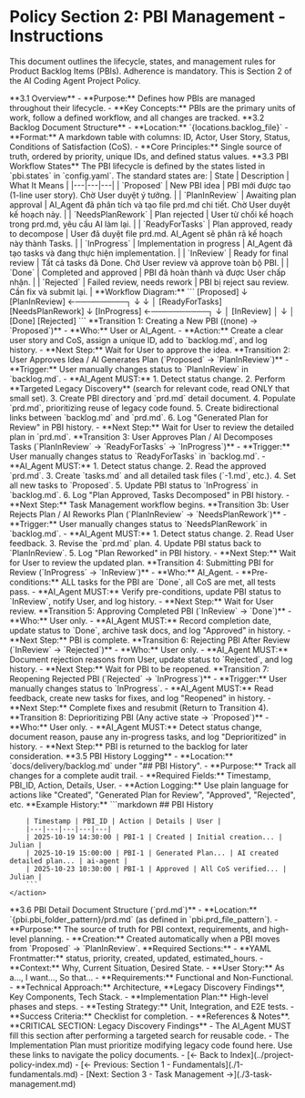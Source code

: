 # Policy Section 2: PBI Management - Instructions

<critical>This document outlines the lifecycle, states, and management rules for Product Backlog Items (PBIs). Adherence is mandatory.</critical>
<critical>This is Section 2 of the AI Coding Agent Project Policy.</critical>

<workflow>

<step n="1" goal="Understand PBI Overview and Backlog Structure">
    <action>
        **3.1 Overview**
        - **Purpose:** Defines how PBIs are managed throughout their lifecycle.
        - **Key Concepts:** PBIs are the primary units of work, follow a defined workflow, and all changes are tracked.
    </action>
    <action>
        **3.2 Backlog Document Structure**
        - **Location:** `{locations.backlog_file}`
        - **Format:** A markdown table with columns: ID, Actor, User Story, Status, Conditions of Satisfaction (CoS).
        - **Core Principles:** Single source of truth, ordered by priority, unique IDs, and defined status values.
    </action>
</step>

<step n="2" goal="Learn PBI Workflow States">
    <action>
        **3.3 PBI Workflow States**
        The PBI lifecycle is defined by the states listed in `pbi.states` in `config.yaml`. The standard states are:
        | State | Description | What It Means |
        |---|---|---|
        | `Proposed` | New PBI idea | PBI mới được tạo (1-line user story). Chờ User duyệt ý tưởng. |
        | `PlanInReview` | Awaiting plan approval | AI_Agent đã phân tích và tạo file prd.md chi tiết. Chờ User duyệt kế hoạch này. |
        | `NeedsPlanRework` | Plan rejected | User từ chối kế hoạch trong prd.md, yêu cầu AI làm lại. |
        | `ReadyForTasks` | Plan approved, ready to decompose | User đã duyệt file prd.md. AI_Agent sẽ phân rã kế hoạch này thành Tasks. |
        | `InProgress` | Implementation in progress | AI_Agent đã tạo tasks và đang thực hiện implementation. |
        | `InReview` | Ready for final review | Tất cả tasks đã Done. Chờ User review và approve toàn bộ PBI. |
        | `Done` | Completed and approved | PBI đã hoàn thành và được User chấp nhận. |
        | `Rejected` | Failed review, needs rework | PBI bị reject sau review. Cần fix và submit lại. |
    </action>
    <action>
        **Workflow Diagram:**
        ```
                 [Proposed]
                     ↓
              [PlanInReview] ←─────────┐
                 ↓       ↓             │
           [ReadyForTasks] [NeedsPlanRework]
                 ↓
            [InProgress] ←──────────┐
                 ↓                  │
             [InReview]             │
                 ↓                  │
              [Done]           [Rejected]
        ```
    </action>
</step>

<step n="3" goal="Execute PBI Transitions: Creation and Planning">
    <action>
        **Transition 1: Creating a New PBI ((none) → `Proposed`)**
        - **Who:** User or AI_Agent.
        - **Action:** Create a clear user story and CoS, assign a unique ID, add to `backlog.md`, and log history.
        - **Next Step:** Wait for User to approve the idea.
    </action>
    <action>
        **Transition 2: User Approves Idea / AI Generates Plan (`Proposed` → `PlanInReview`)**
        - **Trigger:** User manually changes status to `PlanInReview` in `backlog.md`.
        - **AI_Agent MUST:**
            1. Detect status change.
            2. Perform **Targeted Legacy Discovery** (search for relevant code, read ONLY that small set).
            3. Create PBI directory and `prd.md` detail document.
            4. Populate `prd.md`, prioritizing reuse of legacy code found.
            5. Create bidirectional links between `backlog.md` and `prd.md`.
            6. Log "Generated Plan for Review" in PBI history.
        - **Next Step:** Wait for User to review the detailed plan in `prd.md`.
    </action>
</step>

<step n="4" goal="Execute PBI Transitions: Task Decomposition and Rework">
    <action>
        **Transition 3: User Approves Plan / AI Decomposes Tasks (`PlanInReview` → `ReadyForTasks` → `InProgress`)**
        - **Trigger:** User manually changes status to `ReadyForTasks` in `backlog.md`.
        - **AI_Agent MUST:**
            1. Detect status change.
            2. Read the approved `prd.md`.
            3. Create `tasks.md` and all detailed task files (`<PBI-ID>-1.md`, etc.).
            4. Set all new tasks to `Proposed`.
            5. Update PBI status to `InProgress` in `backlog.md`.
            6. Log "Plan Approved, Tasks Decomposed" in PBI history.
        - **Next Step:** Task Management workflow begins.
    </action>
    <action>
        **Transition 3b: User Rejects Plan / AI Reworks Plan (`PlanInReview` → `NeedsPlanRework`)**
        - **Trigger:** User manually changes status to `NeedsPlanRework` in `backlog.md`.
        - **AI_Agent MUST:**
            1. Detect status change.
            2. Read User feedback.
            3. Revise the `prd.md` plan.
            4. Update PBI status back to `PlanInReview`.
            5. Log "Plan Reworked" in PBI history.
        - **Next Step:** Wait for User to review the updated plan.
    </action>
</step>

<step n="5" goal="Execute PBI Transitions: Submission and Approval">
    <action>
        **Transition 4: Submitting PBI for Review (`InProgress` → `InReview`)**
        - **Who:** AI_Agent.
        - **Pre-conditions:** ALL tasks for the PBI are `Done`, all CoS are met, all tests pass.
        - **AI_Agent MUST:** Verify pre-conditions, update PBI status to `InReview`, notify User, and log history.
        - **Next Step:** Wait for User review.
    </action>
    <action>
        **Transition 5: Approving Completed PBI (`InReview` → `Done`)**
        - **Who:** User only.
        - **AI_Agent MUST:** Record completion date, update status to `Done`, archive task docs, and log "Approved" in history.
        - **Next Step:** PBI is complete.
    </action>
</step>

<step n="6" goal="Execute PBI Transitions: Rejection and Deprioritization">
    <action>
        **Transition 6: Rejecting PBI After Review (`InReview` → `Rejected`)**
        - **Who:** User only.
        - **AI_Agent MUST:** Document rejection reasons from User, update status to `Rejected`, and log history.
        - **Next Step:** Wait for PBI to be reopened.
    </action>
    <action>
        **Transition 7: Reopening Rejected PBI (`Rejected` → `InProgress`)**
        - **Trigger:** User manually changes status to `InProgress`.
        - **AI_Agent MUST:** Read feedback, create new tasks for fixes, and log "Reopened" in history.
        - **Next Step:** Complete fixes and resubmit (Return to Transition 4).
    </action>
    <action>
        **Transition 8: Deprioritizing PBI (Any active state → `Proposed`)**
        - **Who:** User only.
        - **AI_Agent MUST:** Detect status change, document reason, pause any in-progress tasks, and log "Deprioritized" in history.
        - **Next Step:** PBI is returned to the backlog for later consideration.
    </action>
</step>

<step n="7" goal="Understand PBI History Logging">
    <action>
        **3.5 PBI History Logging**
        - **Location:** `docs/delivery/backlog.md` under "## PBI History".
        - **Purpose:** Track all changes for a complete audit trail.
        - **Required Fields:** Timestamp, PBI_ID, Action, Details, User.
        - **Action Logging:** Use plain language for actions like "Created", "Generated Plan for Review", "Approved", "Rejected", etc.
    </action>
    <action>
        **Example History:**
        ```markdown
        ## PBI History

        | Timestamp | PBI_ID | Action | Details | User |
        |---|---|---|---|---|
        | 2025-10-19 14:30:00 | PBI-1 | Created | Initial creation... | Julian |
        | 2025-10-19 15:00:00 | PBI-1 | Generated Plan... | AI created detailed plan... | ai-agent |
        | 2025-10-23 10:30:00 | PBI-1 | Approved | All CoS verified... | Julian |
        ```
    </action>
</step>

<step n="8" goal="Understand PBI Detail Document Structure">
    <action>
        **3.6 PBI Detail Document Structure (`prd.md`)**
        - **Location:** `{pbi.pbi_folder_pattern}/prd.md` (as defined in `pbi.prd_file_pattern`).
        - **Purpose:** The source of truth for PBI context, requirements, and high-level planning.
        - **Creation:** Created automatically when a PBI moves from `Proposed` → `PlanInReview`.
    </action>
    <action>
        **Required Sections:**
        - **YAML Frontmatter:** status, priority, created, updated, estimated_hours.
        - **Context:** Why, Current Situation, Desired State.
        - **User Story:** As a..., I want..., So that...
        - **Requirements:** Functional and Non-Functional.
        - **Technical Approach:** Architecture, **Legacy Discovery Findings**, Key Components, Tech Stack.
        - **Implementation Plan:** High-level phases and steps.
        - **Testing Strategy:** Unit, Integration, and E2E tests.
        - **Success Criteria:** Checklist for completion.
        - **References & Notes**.
    </action>
    <action>
        **CRITICAL SECTION: Legacy Discovery Findings**
        - The AI_Agent MUST fill this section after performing a targeted search for reusable code.
        - The Implementation Plan must prioritize modifying legacy code found here.
    </action>
</step>

<step n="9" goal="Navigate Between Sections">
    <action>Use these links to navigate the policy documents.</action>
    <action>- [← Back to Index](../project-policy-index.md)</action>
    <action>- [← Previous: Section 1 - Fundamentals](./1-fundamentals.md)</action>
    <action>- [Next: Section 3 - Task Management →](./3-task-management.md)</action>
</step>

</workflow>